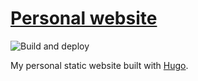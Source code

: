 # [Personal website](https://kirillbobyrev.com)

![Build and deploy](https://github.com/kirillbobyrev/kirillbobyrev.com/workflows/Build%20and%20deploy/badge.svg)

My personal static website built with [Hugo](https://gohugo.io).
